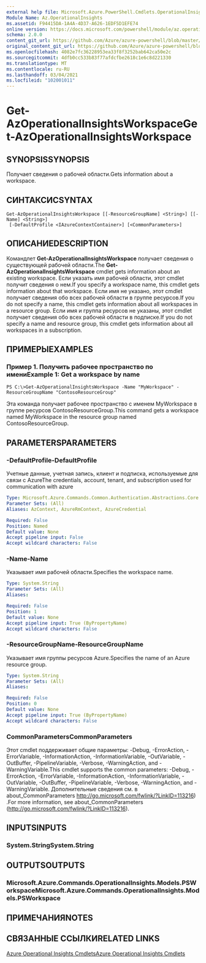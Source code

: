 ```yaml
---
external help file: Microsoft.Azure.PowerShell.Cmdlets.OperationalInsights.dll-Help.xml
Module Name: Az.OperationalInsights
ms.assetid: F94415DA-1A4A-4D37-A626-1EDF5D1EFE74
online version: https://docs.microsoft.com/powershell/module/az.operationalinsights/get-azoperationalinsightsworkspace
schema: 2.0.0
content_git_url: https://github.com/Azure/azure-powershell/blob/master/src/OperationalInsights/OperationalInsights/help/Get-AzOperationalInsightsWorkspace.md
original_content_git_url: https://github.com/Azure/azure-powershell/blob/master/src/OperationalInsights/OperationalInsights/help/Get-AzOperationalInsightsWorkspace.md
ms.openlocfilehash: 4082e7fc36228953ea33f8f3252bab642ca50e2c
ms.sourcegitcommit: 4dfb0cc533b83f77afdcfbe2618c1e6c8d221330
ms.translationtype: MT
ms.contentlocale: ru-RU
ms.lasthandoff: 03/04/2021
ms.locfileid: "102001011"
---
```

# <span data-ttu-id="e128d-101">Get-AzOperationalInsightsWorkspace</span><span class="sxs-lookup"><span data-stu-id="e128d-101">Get-AzOperationalInsightsWorkspace</span></span>

## <span data-ttu-id="e128d-102">SYNOPSIS</span><span class="sxs-lookup"><span data-stu-id="e128d-102">SYNOPSIS</span></span>
<span data-ttu-id="e128d-103">Получает сведения о рабочей области.</span><span class="sxs-lookup"><span data-stu-id="e128d-103">Gets information about a workspace.</span></span>

## <span data-ttu-id="e128d-104">СИНТАКСИС</span><span class="sxs-lookup"><span data-stu-id="e128d-104">SYNTAX</span></span>

```
Get-AzOperationalInsightsWorkspace [[-ResourceGroupName] <String>] [[-Name] <String>]
 [-DefaultProfile <IAzureContextContainer>] [<CommonParameters>]
```

## <span data-ttu-id="e128d-105">ОПИСАНИЕ</span><span class="sxs-lookup"><span data-stu-id="e128d-105">DESCRIPTION</span></span>
<span data-ttu-id="e128d-106">Командлет **Get-AzOperationalInsightsWorkspace** получает сведения о существующей рабочей области.</span><span class="sxs-lookup"><span data-stu-id="e128d-106">The **Get-AzOperationalInsightsWorkspace** cmdlet gets information about an existing workspace.</span></span>
<span data-ttu-id="e128d-107">Если указать имя рабочей области, этот cmdlet получит сведения о нем.</span><span class="sxs-lookup"><span data-stu-id="e128d-107">If you specify a workspace name, this cmdlet gets information about that workspace.</span></span>
<span data-ttu-id="e128d-108">Если имя не указано, этот cmdlet получает сведения обо всех рабочей области в группе ресурсов.</span><span class="sxs-lookup"><span data-stu-id="e128d-108">If you do not specify a name, this cmdlet gets information about all workspaces in a resource group.</span></span>
<span data-ttu-id="e128d-109">Если имя и группа ресурсов не указаны, этот cmdlet получает сведения обо всех рабочей области в подписке.</span><span class="sxs-lookup"><span data-stu-id="e128d-109">If you do not specify a name and resource group, this cmdlet gets information about all workspaces in a subscription.</span></span>

## <span data-ttu-id="e128d-110">ПРИМЕРЫ</span><span class="sxs-lookup"><span data-stu-id="e128d-110">EXAMPLES</span></span>

### <span data-ttu-id="e128d-111">Пример 1. Получить рабочее пространство по имени</span><span class="sxs-lookup"><span data-stu-id="e128d-111">Example 1: Get a workspace by name</span></span>
```
PS C:\>Get-AzOperationalInsightsWorkspace -Name "MyWorkspace" -ResourceGroupName "ContosoResourceGroup"
```

<span data-ttu-id="e128d-112">Эта команда получает рабочее пространство с именем MyWorkspace в группе ресурсов ContosoResourceGroup.</span><span class="sxs-lookup"><span data-stu-id="e128d-112">This command gets a workspace named MyWorkspace in the resource group named ContosoResourceGroup.</span></span>

## <span data-ttu-id="e128d-113">PARAMETERS</span><span class="sxs-lookup"><span data-stu-id="e128d-113">PARAMETERS</span></span>

### <span data-ttu-id="e128d-114">-DefaultProfile</span><span class="sxs-lookup"><span data-stu-id="e128d-114">-DefaultProfile</span></span>
<span data-ttu-id="e128d-115">Учетные данные, учетная запись, клиент и подписка, используемые для связи с Azure</span><span class="sxs-lookup"><span data-stu-id="e128d-115">The credentials, account, tenant, and subscription used for communication with azure</span></span>

```yaml
Type: Microsoft.Azure.Commands.Common.Authentication.Abstractions.Core.IAzureContextContainer
Parameter Sets: (All)
Aliases: AzContext, AzureRmContext, AzureCredential

Required: False
Position: Named
Default value: None
Accept pipeline input: False
Accept wildcard characters: False
```

### <span data-ttu-id="e128d-116">-Name</span><span class="sxs-lookup"><span data-stu-id="e128d-116">-Name</span></span>
<span data-ttu-id="e128d-117">Указывает имя рабочей области.</span><span class="sxs-lookup"><span data-stu-id="e128d-117">Specifies the workspace name.</span></span>

```yaml
Type: System.String
Parameter Sets: (All)
Aliases:

Required: False
Position: 1
Default value: None
Accept pipeline input: True (ByPropertyName)
Accept wildcard characters: False
```

### <span data-ttu-id="e128d-118">-ResourceGroupName</span><span class="sxs-lookup"><span data-stu-id="e128d-118">-ResourceGroupName</span></span>
<span data-ttu-id="e128d-119">Указывает имя группы ресурсов Azure.</span><span class="sxs-lookup"><span data-stu-id="e128d-119">Specifies the name of an Azure resource group.</span></span>

```yaml
Type: System.String
Parameter Sets: (All)
Aliases:

Required: False
Position: 0
Default value: None
Accept pipeline input: True (ByPropertyName)
Accept wildcard characters: False
```

### <span data-ttu-id="e128d-120">CommonParameters</span><span class="sxs-lookup"><span data-stu-id="e128d-120">CommonParameters</span></span>
<span data-ttu-id="e128d-121">Этот cmdlet поддерживает общие параметры: -Debug, -ErrorAction, -ErrorVariable, -InformationAction, -InformationVariable, -OutVariable, -OutBuffer, -PipelineVariable, -Verbose, -WarningAction, and -WarningVariable.</span><span class="sxs-lookup"><span data-stu-id="e128d-121">This cmdlet supports the common parameters: -Debug, -ErrorAction, -ErrorVariable, -InformationAction, -InformationVariable, -OutVariable, -OutBuffer, -PipelineVariable, -Verbose, -WarningAction, and -WarningVariable.</span></span> <span data-ttu-id="e128d-122">Дополнительные сведения см. в about_CommonParameters http://go.microsoft.com/fwlink/?LinkID=113216) .</span><span class="sxs-lookup"><span data-stu-id="e128d-122">For more information, see about_CommonParameters (http://go.microsoft.com/fwlink/?LinkID=113216).</span></span>

## <span data-ttu-id="e128d-123">INPUTS</span><span class="sxs-lookup"><span data-stu-id="e128d-123">INPUTS</span></span>

### <span data-ttu-id="e128d-124">System.String</span><span class="sxs-lookup"><span data-stu-id="e128d-124">System.String</span></span>

## <span data-ttu-id="e128d-125">OUTPUTS</span><span class="sxs-lookup"><span data-stu-id="e128d-125">OUTPUTS</span></span>

### <span data-ttu-id="e128d-126">Microsoft.Azure.Commands.OperationalInsights.Models.PSWorkspace</span><span class="sxs-lookup"><span data-stu-id="e128d-126">Microsoft.Azure.Commands.OperationalInsights.Models.PSWorkspace</span></span>

## <span data-ttu-id="e128d-127">ПРИМЕЧАНИЯ</span><span class="sxs-lookup"><span data-stu-id="e128d-127">NOTES</span></span>

## <span data-ttu-id="e128d-128">СВЯЗАННЫЕ ССЫЛКИ</span><span class="sxs-lookup"><span data-stu-id="e128d-128">RELATED LINKS</span></span>

[<span data-ttu-id="e128d-129">Azure Operational Insights Cmdlets</span><span class="sxs-lookup"><span data-stu-id="e128d-129">Azure Operational Insights Cmdlets</span></span>](./Az.OperationalInsights.md)


